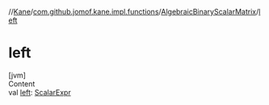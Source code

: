 //[Kane](../../index.md)/[com.github.jomof.kane.impl.functions](../index.md)/[AlgebraicBinaryScalarMatrix](index.md)/[left](left.md)



# left  
[jvm]  
Content  
val [left](left.md): [ScalarExpr](../../com.github.jomof.kane/-scalar-expr/index.md)  



